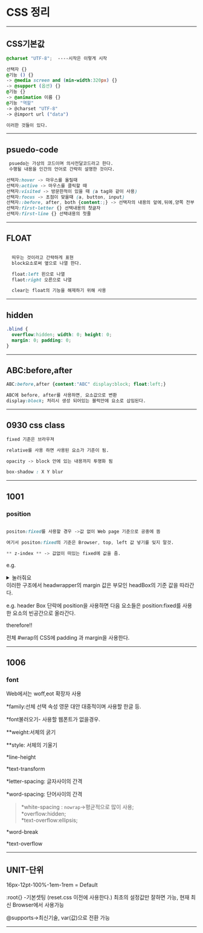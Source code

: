 # CSS 정리
---
## CSS기본값
```CSS
@charset "UTF-8";  ----시작은 이렇게 시작

선택자 {}
@기능 () {}
-> @media screen and (min-width:320px) {}
-> @support (옵션) {}
@기능 {}
-> @animation 이름 {}
@기능 "역할"
-> @charset "UTF-8"
-> @import url ("data")

이러한 것들이 있다.

```
---
## psuedo-code
``` css
 psuedo는 가상의 코드이며 의사전달코드라고 한다.
 수행될 내용을 인간의 언어로 간략히 설명한 것이다.

선택자:hover -> 마우스를 올릴때
선택자:active -> 마우스를 클릭할 때
선택자:visited -> 방문한적이 있을 때 (a tag와 같이 사용)
선택자:focus -> 초점이 맞을때 (a, button, input)
선택자::before, after, both {content:;} -> 선택자의 내용의 앞에,뒤에,양쪽 전부
선택자:first-letter {} 선택내용의 첫글자
선택자:first-line {} 선택내용의 첫줄
```
---

## FLOAT
```css

  띄우는 것이라고 간략하게 표현
  block요소로써 옆으로 나열 한다.

  float:left 왼으로 나열
  flaot:right 오른으로 나열

  clear는 float의 기능을 해제하기 위해 사용
  ```
  ---

## hidden 
``` css
.blind { 
  overflow:hidden; width: 0; height: 0; 
  margin: 0; padding: 0;
}
```
---

## ABC:before,after
``` CSS
ABC:before,after {content:"ABC" display:block; float:left;}

ABC에 before, after를 사용하면, 요소값으로 변환 
display:block; 처리시 생성 되어있는 블럭안에 요소로 삽임된다.
```
---

## 0930 css class ##
``` css
fixed 기준은 브라우져

relative를 사용 하면 사용된 요소가 기준이 됨. 

opacity -> block 안에 있는 내용까지 투명화 됨  

box-shadow : X Y blur
```
---

## 1001 ##
### position ###

``` css

positon:fixed를 사용할 경우 ->값 없이 Web page 기준으로 공중에 뜸

여기서 positon:fixed의 기준은 Browser, top, left 값 넣기를 잊지 말것.

** z-index ** -> 값없이 떠있는 fixed에 값을 줌.
```

e.g.  

<details>
<summary>눌러줘요</summary>

``` html
<div class="headerBox"> 
  <div class="headwrapper">
</div>
```
</details>
이러한 구조에서  headwrapper의 margin 값은 부모인 headBox의 기준 값을 따라간다.

e.g. header Box 단락에 position을 사용하면 다음 요소들은 position:fixed를 사용한 요소의 빈공간으로
올라간다.

therefore!! 

전체 #wrap의 CSS에 padding 과 margin을 사용한다.

---

## 1006

### font

Web에서는 woff,eot 확장자 사용

*family:선체 선택 속성 영문 대안 대중적이며 사용할 한글 등.

*font불러오기- 사용할 웹폰트가 없을경우.

  **weight:서체의 굵기

  **style: 서체의 기울기

 *line-height

 *text-transform

 *letter-spacing: 글자사이의 간격

*word-spacing: 단어사이의 간격

> *white-spacing : `nowrap`->평균적으로 많이 사용;<br />
> *overflow:hidden;<br />
> *text-overflow:ellipsis;<br />

*word-break

*text-overflow

---

## UNIT-단위


16px-12pt-100%-1em-1rem = Default

:root{} -기본셋팅 (reset.css 이전에 사용한다.) 
최초의 설정값만 잘하면 가능, 현재 최신 Browser에서 사용가능

@supports->최신기술, var(값)으로 전환 가능

---













